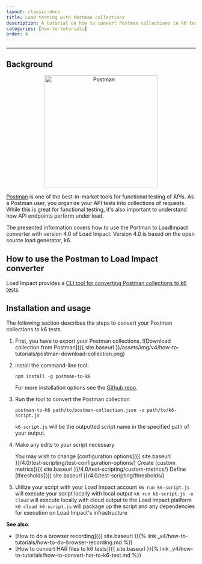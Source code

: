 ```yaml
---
layout: classic-docs
title: Load testing with Postman collections
description: A tutorial on how to convert Postman collections to k6 test scripts
categories: [how-to-tutorials]
order: 4
---
```


***

## Background

<p style="text-align: center;"><img src="{{ site.baseurl }}/assets/img/v4/how-to-tutorials/postman-logo.png" alt="Postman" width="300"/></p>

[Postman](https://getpostman.com/) is one of the best-in-market tools for functional testing of APIs. As a Postman user, you organize your API tests into collections of requests. While this is great for functional testing, it's also important to understand how API endpoints perform under load.

The presented information covers how to use the Portman to LoadImpact converter with version 4.0 of Load Impact. Version 4.0 is based on the open source load generator, k6.

## How to use the Postman to Load Impact converter

Load Impact provides a [CLI tool for converting Postman collections to k6 tests](https://github.com/loadimpact/postman-to-k6).

## Installation and usage

The following section describes the steps to convert your Postman collections to k6 tests.

1. First, you have to export your Postman collections.
    ![Download collection from Postman]({{ site.baseurl }}/assets/img/v4/how-to-tutorials/postman-download-collection.png)

2. Install the command-line tool:

    `npm install -g postman-to-k6`

    For more installation options see the [Github repo](https://github.com/loadimpact/postman-to-k6).

3. Run the tool to convert the Postman collection

    `postman-to-k6 path/to/postman-collection.json -o path/to/k6-script.js`

    `k6-script.js` will be the outputted script name in the specified path of your output.
4. Make any edits to your script necessary

    You may wish to change [configuration options]({{ site.baseurl }}/4.0/test-scripting/test-configuration-options/)
    Create [custom metrics]({{ site.baseurl }}/4.0/test-scripting/custom-metrics/)
    Define [thresholds]({{ site.baseurl }}/4.0/test-scripting/thresholds/)

5. Utilize your script with your Load Impact account
    `k6 run k6-script.js` will execute your script locally with local output
    `k6 run k6-script.js -o cloud` will execute locally with cloud output to the Load Impact platform
    `k6 cloud k6-script.js` will package up the script and any dependencies for execution on Load Impact's infrastructure

**See also**:
- [How to do a browser recording]({{ site.baseurl }}{% link _v4/how-to-tutorials/how-to-do-browser-recording.md %})
- [How to convert HAR files to k6 tests]({{ site.baseurl }}{% link _v4/how-to-tutorials/how-to-convert-har-to-k6-test.md %})
<!--stackedit_data:
eyJoaXN0b3J5IjpbMTkwMzg1MTg1XX0=
-->